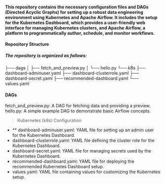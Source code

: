 #### This repository contains the necessary configuration files and DAGs (Directed Acyclic Graphs) for setting up a robust data engineering environment using Kubernetes and Apache Airflow. It includes the setup for the Kubernetes Dashboard, which provides a user-friendly web interface for managing Kubernetes clusters, and Apache Airflow, a platform to programmatically author, schedule, and monitor workflows.

#### Repository Structure
##### The repository is organized as follows:

├── dags
│   ├── fetch_and_preview.py
│   └── hello.py
└── k8s
    ├── dashboard-adminuser.yaml
    ├── dashboard-clusterrole.yaml
    ├── dashboard-secret.yaml
    ├── recommended-dashboard.yaml
    └── values.yaml
#### DAGs
fetch_and_preview.py: A DAG for fetching data and providing a preview.
hello.py: A simple example DAG to demonstrate basic Airflow concepts.

> Kubernetes (k8s) Configuration
+ ** dashboard-adminuser.yaml: YAML file for setting up an admin user for the Kubernetes Dashboard.
+ dashboard-clusterrole.yaml: YAML file defining the cluster role for the Kubernetes Dashboard.
+ dashboard-secret.yaml: YAML file for managing secrets used by the Kubernetes Dashboard.
+ recommended-dashboard.yaml: YAML file for deploying the recommended Kubernetes Dashboard setup.
+ values.yaml: YAML file containing values for customizing the Kubernetes setup.
